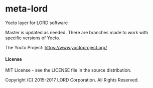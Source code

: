 # meta-lord
Yocto layer for LORD software

Master is updated as needed.  There are branches made to work with specific versions of Yocto.

The Yocto Project:
https://www.yoctoproject.org/

#### License
MIT License - see the LICENSE file in the source distribution.

Copyright (C) 2015-2017 LORD Corporation. All Rights Reserved.
